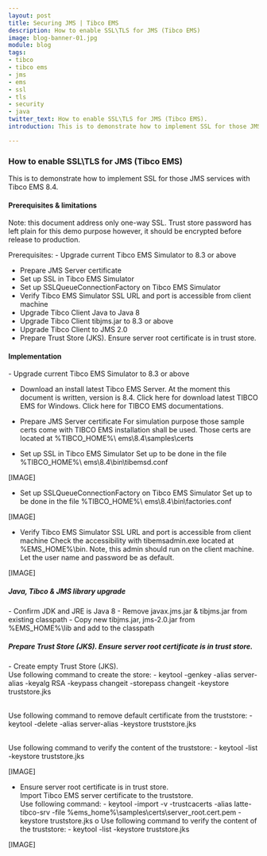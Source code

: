 ```yaml
---
layout: post
title: Securing JMS | Tibco EMS
description: How to enable SSL\TLS for JMS (Tibco EMS)
image: blog-banner-01.jpg
module: blog
tags:
- tibco
- tibco ems
- jms
- ems
- ssl
- tls
- security
- java
twitter_text: How to enable SSL\TLS for JMS (Tibco EMS).
introduction: This is to demonstrate how to implement SSL for those JMS services with Tibco EMS 8.4

---
```

<h3>How to enable SSL\TLS for JMS (Tibco EMS)</h3>
This is to demonstrate how to implement SSL for those JMS services with Tibco EMS 8.4.

<h4>Prerequisites & limitations</h4>
Note: this document address only one-way SSL. Trust store password has left plain for this demo purpose however, it should be encrypted before release to production.

Prerequisites: - Upgrade current Tibco EMS Simulator to 8.3 or above 
- Prepare JMS Server certificate 
- Set up SSL in Tibco EMS Simulator 
- Set up SSLQueueConnectionFactory on Tibco EMS Simulator 
- Verify Tibco EMS Simulator SSL URL and port is accessible from client machine 
- Upgrade Tibco Client Java to Java 8 
- Upgrade Tibco Client tibjms.jar to 8.3 or above 
- Upgrade Tibco Client to JMS 2.0 
- Prepare Trust Store (JKS). Ensure server root certificate is in trust store.

<h4>Implementation</h4>
- Upgrade current Tibco EMS Simulator to 8.3 or above

- Download an install latest Tibco EMS Server. At the moment this document is written, version is 8.4. Click here for download latest TIBCO EMS for Windows. Click here for TIBCO EMS documentations.

- Prepare JMS Server certificate
For simulation purpose those sample certs come with TIBCO EMS installation shall be used. Those certs are located at %TIBCO_HOME%\ ems\8.4\samples\certs

- Set up SSL in Tibco EMS Simulator
Set up to be done in the file %TIBCO_HOME%\ ems\8.4\bin\tibemsd.conf

[IMAGE]

- Set up SSLQueueConnectionFactory on Tibco EMS Simulator
Set up to be done in the file %TIBCO_HOME%\ ems\8.4\bin\factories.conf

[IMAGE]

- Verify Tibco EMS Simulator SSL URL and port is accessible from client machine
Check the accessibility with tibemsadmin.exe located at %EMS_HOME%\bin. Note, this admin should run on the client machine. Let the user name and password be as default.

[IMAGE]

<h5>Java, Tibco & JMS library upgrade</h5>
- Confirm JDK and JRE is Java 8 
- Remove javax.jms.jar & tibjms.jar from existing classpath 
- Copy new tibjms.jar, jms-2.0.jar from %EMS_HOME%\lib and add to the classpath

<h5>Prepare Trust Store (JKS). Ensure server root certificate is in trust store.</h5>
- Create empty Trust Store (JKS). 
  <br>Use following command to create the store: - keytool -genkey -alias server-alias -keyalg RSA -keypass changeit -storepass changeit -keystore truststore.jks

  <br>Use following command to remove default certificate from the truststore: - keytool -delete -alias server-alias -keystore truststore.jks

  <br>Use following command to verify the content of the truststore: - keytool -list -keystore truststore.jks

[IMAGE]

- Ensure server root certificate is in trust store. 
  <br>Import Tibco EMS server certificate to the truststore. 
  <br>Use following command: - keytool -import -v -trustcacerts -alias latte-tibco-srv -file %ems_home%\samples\certs\server_root.cert.pem -keystore truststore.jks o	Use following command to verify the content of the truststore: - keytool -list -keystore truststore.jks

[IMAGE]